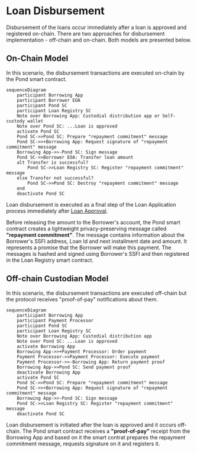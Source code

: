 # Loan Disbursement
Disbursement of the loans occur immediately after a loan is approved and registered on-chain. There are two approaches for disbursement implementation - off-chain and on-chain. Both models are presented below.

## On-Chain Model
In this scenario, the disbursement transactions are executed on-chain by the Pond smart contract.
```mermaid
sequenceDiagram
    participant Borrowing App
    participant Borrower EOA
    participant Pond SC
    participant Loan Registry SC
    Note over Borrowing App: Custodial distribution app or Self-custody wallet
    Note over Pond SC: ...Loan is approved
    activate Pond SC
    Pond SC->>Pond SC: Prepare "repayment commitment" message
    Pond SC->>+Borrowing App: Request signature of "repayment commitment" message
    Borrowing App->>-Pond SC: Sign message
    Pond SC->>Borrower EOA: Transfer loan amount
    alt Transfer is successful?
        Pond SC->>Loan Registry SC: Register "repayment commitment" message
    else Transfer not successful?
        Pond SC->>Pond SC: Destroy "repayment commitment" message
    end
    deactivate Pond SC
```
Loan disbursement is executed as a final step of the Loan Application process immediately after [Loan Approval](../layer-risk/2-Loan-Approval.md).
  
Before releasing the amount to the Borrower's account, the Pond smart contract creates a lightweight privacy-preserving message called **"repayment commitment"**. The message contains information about the Borrower's SSFI address, Loan Id and next installment date and amount. It represents a promise that the Borrower will make this payment. The messages is hashed and signed using Borrower's SSFI and then registered in the Loan Registry smart contract.

## Off-chain Custodian Model
In this scenario, the disbursement transactions are executed off-chain but the protocol receives "proof-of-pay" notifications about them.
```mermaid
sequenceDiagram
    participant Borrowing App
    participant Payment Processor
    participant Pond SC
    participant Loan Registry SC
    Note over Borrowing App: Custodial distribution app
    Note over Pond SC: ...Loan is approved
    activate Borrowing App
    Borrowing App->>+Payment Processor: Order payment
    Payment Processor->>Payment Processor: Execute payment
    Payment Processor->>-Borrowing App: Return payment proof
    Borrowing App->>Pond SC: Send payment proof
    deactivate Borrowing App
    activate Pond SC
    Pond SC->>Pond SC: Prepare "repayment commitment" message
    Pond SC->>+Borrowing App: Request signature of "repayment commitment" message
    Borrowing App->>-Pond SC: Sign message
    Pond SC->>Loan Registry SC: Register "repayment commitment" message
    deactivate Pond SC
```
Loan disbursement is initiated after the loan is approved and it occurs off-chain. The Pond smart contract receives a **"proof-of-pay"** receipt from the Borrowing App and based on it the smart contrat prepares the repayment commitment message, requests signature on it and registers it.

